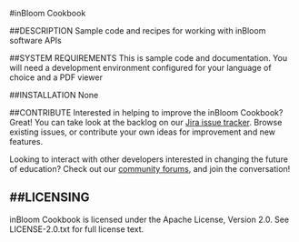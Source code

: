 #inBloom Cookbook

##DESCRIPTION
Sample code and recipes for working with inBloom software APIs


##SYSTEM REQUIREMENTS
This is sample code and documentation. You will need a development environment configured for your language of choice and a PDF viewer

##INSTALLATION
None

##CONTRIBUTE
Interested in helping to improve the inBloom Cookbook? Great! You can take look at the backlog on our [Jira issue tracker](https://support.inbloom.org "Jira"). Browse existing issues, or contribute your own ideas for improvement and new features.

Looking to interact with other developers interested in changing the future of education? Check out our [community forums](https://forums.inbloom.org/ "Forums"), and join the conversation!

##LICENSING
---
inBloom Cookbook is licensed under the Apache License, Version 2.0. See LICENSE-2.0.txt for full license text.